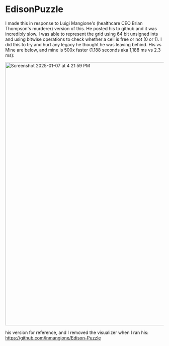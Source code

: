 # EdisonPuzzle
I made this in response to Luigi Mangione's (healthcare CEO Brian Thompson's murderer) version of this. He posted his to github and it was incredibly slow. I was able to represent the grid using 64 bit unsigned ints and using bitwise operations to check whether a cell is free or not (0 or 1). I did this to try and hurt any legacy he thought he was leaving behind. His vs Mine are below, and mine is 500x faster (1.188 seconds aka 1,188 ms vs 2.3 ms):

<img width="837" alt="Screenshot 2025-01-07 at 4 21 59 PM" src="https://github.com/user-attachments/assets/428818e1-1030-40ac-aae8-b1ead7f246cf" />

his version for reference, and I removed the visualizer when I ran his:
https://github.com/lnmangione/Edison-Puzzle
